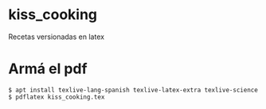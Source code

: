 # kiss_cooking
Recetas versionadas en latex

# Armá el pdf

```
$ apt install texlive-lang-spanish texlive-latex-extra texlive-science
$ pdflatex kiss_cooking.tex
```
